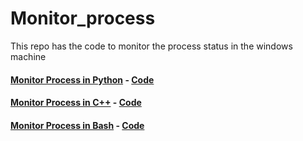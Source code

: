 # Monitor_process
This repo has the code to monitor the process status in the windows machine 


#### [Monitor Process in Python](https://github.com/Bhavesh1303/Monitor_process/blob/main/Python%20Solution/README.md) - [Code](https://github.com/Bhavesh1303/Monitor_process/blob/main/Python%20Solution/Python%20Solution/Python_Solution.py)


#### [Monitor Process in C++](https://github.com/Bhavesh1303/Monitor_process/tree/main/C%2B%2B%20Solution/MonitorProcess) - [Code](https://github.com/Bhavesh1303/Monitor_process/blob/main/C%2B%2B%20Solution/MonitorProcess/MonitorProcess.cpp)

#### [Monitor Process in Bash](https://github.com/Bhavesh1303/Monitor_process/blob/main/Bash%20Solution/README.md) - [Code](https://github.com/Bhavesh1303/Monitor_process/blob/main/Bash%20Solution/README.md)

